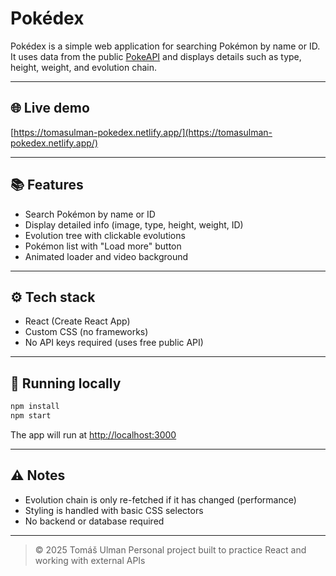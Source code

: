 # Pokédex

Pokédex is a simple web application for searching Pokémon by name or ID. It uses data from the public [PokeAPI](https://pokeapi.co/) and displays details such as type, height, weight, and evolution chain.

---

## 🌐 Live demo

[https://tomasulman-pokedex.netlify.app/](https://tomasulman-pokedex.netlify.app/)

---

## 📚 Features

- Search Pokémon by name or ID
- Display detailed info (image, type, height, weight, ID)
- Evolution tree with clickable evolutions
- Pokémon list with "Load more" button
- Animated loader and video background

---

## ⚙️ Tech stack

- React (Create React App)
- Custom CSS (no frameworks)
- No API keys required (uses free public API)

---

## 🚀 Running locally

```bash
npm install
npm start
```

The app will run at [http://localhost:3000](http://localhost:3000)

---

## ⚠️ Notes

- Evolution chain is only re-fetched if it has changed (performance)
- Styling is handled with basic CSS selectors
- No backend or database required

---

> © 2025 Tomáš Ulman
> Personal project built to practice React and working with external APIs
